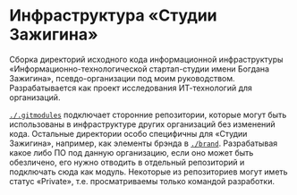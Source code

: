 # Инфраструктура «Студии Зажигина»

Сборка директорий исходного кода информационной инфраструктуры «Информационно-технологической стартап-студии имени Богдана Зажигина», псевдо-организации под моим руководством. Разрабатывается как проект исследования ИТ-технологий для организаций.

[`./.gitmodules`](.gitmodules) подключает сторонние репозитории, которые могут быть использованы в инфраструктуре других организаций без изменений кода. Остальные директории особо специфичны для «Студии Зажигина», например, как элементы брэнда в [`./brand`](brand). Разрабатывая какое либо ПО под данную организацию, если оно может быть обезличено, его нужно отводить в отдельный репозиторий и подключать сюда как модуль. Некоторые из репозиториев могут иметь статус «Private», т.е. просматриваемы только командой разработки.